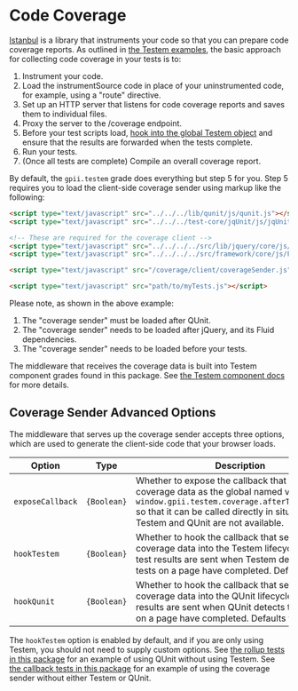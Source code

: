 # Code Coverage

[Istanbul](https://github.com/gotwarlost/istanbul) is a library that instruments your
code so that you can prepare code coverage reports.  As outlined in
[the Testem examples](https://github.com/testem/testem/tree/master/examples/coverage_istanbul), the basic approach for
collecting code coverage in your tests is to:

1. Instrument your code.
2. Load the instrumentSource code in place of your uninstrumented code, for example, using a "route" directive.
3. Set up an HTTP server that listens for code coverage reports and saves them to individual files.
4. Proxy the server to the /coverage endpoint.
5. Before your test scripts load, [hook into the global Testem
   object](https://github.com/testem/testem/blob/master/examples/coverage_istanbul/tests.html#L11) and ensure that the
   results are forwarded when the tests complete.
6. Run your tests.
7. (Once all tests are complete) Compile an overall coverage report.

By default, the `gpii.testem` grade does everything but step 5 for you.  Step 5 requires you to load the client-side
coverage sender using markup like the following:

```html
<script type="text/javascript" src="../../../lib/qunit/js/qunit.js"></script>
<script type="text/javascript" src="../../../test-core/jqUnit/js/jqUnit.js"></script>

<!-- These are required for the coverage client -->
<script type="text/javascript" src="../../../../src/lib/jquery/core/js/jquery.js"></script>
<script type="text/javascript" src="../../../../src/framework/core/js/Fluid.js"></script>

<script type="text/javascript" src="/coverage/client/coverageSender.js"></script>

<script type="text/javascript" src="path/to/myTests.js"></script>
```

Please note, as shown in the above example:

1. The "coverage sender" must be loaded after QUnit.
2. The "coverage sender" needs to be loaded after jQuery, and its Fluid dependencies.
3. The "coverage sender" needs to be loaded before your tests.

The middleware that receives the coverage data is built into Testem component grades found in this package.  See
[the Testem component docs](./testem-component.md) for more details.

## Coverage Sender Advanced Options

The middleware that serves up the coverage sender accepts three options, which are used to generate the client-side code
that your browser loads.

| Option           | Type        | Description                           |
| ---------------- | ----------- | ------------------------------------- |
| `exposeCallback` | `{Boolean}` | Whether to expose the callback that sends coverage data as the global named variable `window.gpii.testem.coverage.afterTestsCallback` so that it can be called directly in situations where Testem and QUnit are not available. |
| `hookTestem`     | `{Boolean}` | Whether to hook the callback that sends coverage data into the Testem lifecycle, so that test results are sent when Testem detects that the tests on a page have completed.  Defaults to `true`. |
| `hookQunit`      | `{Boolean}` | Whether to hook the callback that sends coverage data into the QUnit lifecycle, so that test results are sent when QUnit detects that the tests on a page have completed. Defaults to `false`. |

The `hookTestem` option is enabled by default, and if you are only using Testem, you should not need to supply custom
options. See [the rollup tests in this package](../tests/js/rollup-non-testem-tests.js) for an example of using QUnit
without using Testem.  See [the callback tests in this package](../tests/js/callback-tests.js) for an example of using
the coverage sender without either Testem or QUnit.
